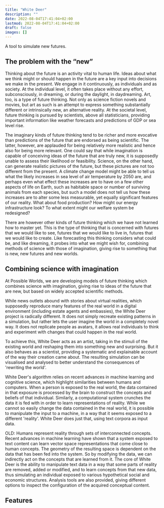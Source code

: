 ```yaml
---
title: "White Deer"
description: ""
date: 2022-08-04T17:41:04+02:00
lastmod: 2022-08-04T17:41:04+02:00
draft: false
images: []
---
```


A tool to simulate new futures. 

## The problem with the “new”

Thinking about the future is an activity vital to human life. Ideas about what we think might or should happen in the future are a key input into decisions we make in the present. We engage in it continuously, as individuals and as society. At the individual level, it often takes place without any effort, subconsciously, in dreaming, or during the daylight, in daydreaming. Art, too, is a type of future thinking. Not only as science fiction novels and movies, but art as such is an attempt to express something substantially different or intrinsically new, an alternative reality. At the societal level, future thinking is pursued by scientists, above all statisticians, providing important information like weather forecasts and predictions of GDP or sea level rise. 

The imaginary kinds of future thinking tend to be richer and more evocative than predictions of the future that are endorsed as being scientific. The latter, however, are applauded for being relatively more realistic and hence also for being more relevant. One could say that while imagination is capable of conceiving ideas of the future that are truly new, it is supposedly unable to assess their likelihood or feasibility. Science, on the other hand, can generate realistic pictures of the future, but these pictures are not too different from the present. A climate change model might be able to tell us what the likely increases in sea level of air temperature by 2050 are, and perhaps even what effect these increases are to have on a few other aspects of life on Earth, such as habitable space or number of surviving animals from each species, but such a model does not tell us how these increases are to alter some less measurable, yet equally significant features of our reality. What about food production? How might our energy infrastructure look? To what extent might our welfare system be redesigned? 

There are however other kinds of future thinking which we have not learned how to master yet. This is the type of thinking that is concerned with futures that we would like to see, futures that we would like to live in, futures that we would like to create. Like forecasting this thinking considers what could be, and like dreaming, it probes into what we might wish for, combining methods of science with those of imagination, giving rise to something that is new, new futures and new worlds. 


## Combining science with imagination 

At Possible Worlds, we are developing models of future thinking which combines science with imagination, giving rise to ideas of the future that are new, but based on widely accepted scientific methods. 

While news outlets abound with stories about virtual realities, which supposedly reproduce many features of the real world in a digital environment (including estate agents and embassies), the White Deer project is radically different. It does not simply recreate existing patterns in a simulation, but rather lets the user imagine the world in a completely novel way. It does not replicate people as avatars, it allows real individuals to think and experiment with changes that could happen in the real world.

To achieve this, White Deer acts as an artist, taking in the stimuli of the existing world and reshaping them into something new and surprising. But it also behaves as a scientist, providing a systematic and explainable account of the way their creation came about.  The resulting simulation can be visualised and analysed to better understand the consequences of 'rewriting the world'. 

White Deer's algorithm relies on recent advances in machine learning and cognitive science, which highlight similarities between humans and computers. When a person is exposed to the real world, the data contained in that exposure is processed by the brain to construct the concepts and beliefs of that individual. Similarly, a computational system crunches the data it is fed with in order to learn representations of reality. While we cannot so easily change the data contained in the real world, it is possible to manipulate the input to a machine, in a way that it seems exposed to a different 'reality'. White Deer does just that, using text corpora as input data.

OLD: Humans represent reality through sets of interconnected concepts. Recent advances in machine learning have shown that a system exposed to text content can learn vector space representations that come close to human concepts. The geometry of the resulting space is dependent on the data that has been fed into the system. So by modifying the data, we can indirectly act on the concepts that are learned from it. The core of White Deer is the ability to manipulate text data in a way that some parts of reality are removed, added or modified, and to learn concepts from that new data, thus simulating an individual exposed to various hypothetical social and economic structures. Analysis tools are also provided, giving different options to inspect the configuration of the acquired conceptual content.


[comment]: # (it can be new but it is not realistic or possible or it can be realistic and possible but it is now new. !! thinking how a future can be different, new, as opposed to an extension of the present. The output can be analysed in terms of the most likely associations a human would draw between concepts. A possible extension for the system would be to train a dialogue agent on the data rather than simply learn concepts. The resulting agent could then chat with human users.)


## Features 
